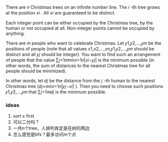 There are 𝑛
Christmas trees on an infinite number line. The 𝑖
-th tree grows at the position 𝑥𝑖
. All 𝑥𝑖
are guaranteed to be distinct.

Each integer point can be either occupied by the Christmas tree, by the human or not occupied at all. Non-integer points
cannot be occupied by anything.

There are 𝑚
people who want to celebrate Christmas. Let 𝑦1,𝑦2,…,𝑦𝑚
be the positions of people (note that all values 𝑥1,𝑥2,…,𝑥𝑛,𝑦1,𝑦2,…,𝑦𝑚
should be distinct and all 𝑦𝑗
should be integer). You want to find such an arrangement of people that the value ∑𝑗=1𝑚min𝑖=1𝑛|𝑥𝑖−𝑦𝑗|
is the minimum possible (in other words, the sum of distances to the nearest Christmas tree for all people should be
minimized).

In other words, let 𝑑𝑗
be the distance from the 𝑗
-th human to the nearest Christmas tree (𝑑𝑗=min𝑖=1𝑛|𝑦𝑗−𝑥𝑖|
). Then you need to choose such positions 𝑦1,𝑦2,…,𝑦𝑚
that ∑𝑗=1𝑚𝑑𝑗
is the minimum possible.

### ideas

1. sort x first
2. 可以二分吗？
3. 一共n个tree，人排列肯定是在树的两边
4. 怎么感觉是bfs？最多访问m个点